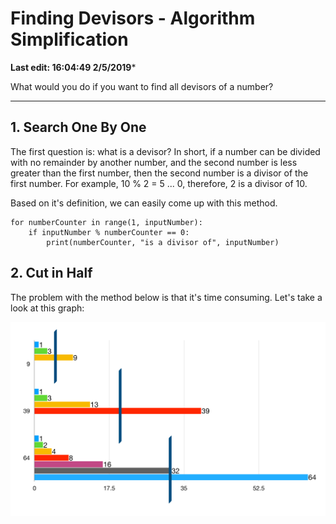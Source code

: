 # Finding Devisors - Algorithm Simplification 

**Last edit: 16:04:49 2/5/2019***

What would you do if you want to find all devisors of a number?

----

## 1. Search One By One

The first question is: what is a devisor? In short, if a number can be divided with no remainder by another number, and the second number is less greater than the first number, then the second number is a divisor of the first number. For example, 10 % 2 = 5 ... 0, therefore, 2 is a divisor of 10.

Based on it's definition, we can easily come up with this method.

	for numberCounter in range(1, inputNumber):
		if inputNumber % numberCounter == 0:
			print(numberCounter, "is a divisor of", inputNumber)

## 2. Cut in Half

The problem with the method below is that it's time consuming. Let's take a look at this graph:

![cut in half](cut-in-half.png)

